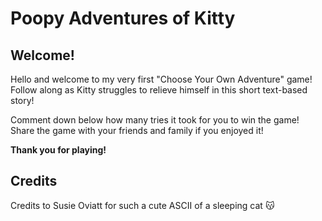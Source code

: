 # Poopy Adventures of Kitty

## Welcome!

Hello and welcome to my very first "Choose Your Own Adventure" game! Follow along as Kitty struggles to relieve himself in this short text-based story! 

Comment down below how many tries it took for you to win the game! 
Share the game with your friends and family if you enjoyed it!

**Thank you for playing!**

## Credits

Credits to Susie Oviatt for such a cute ASCII of a sleeping cat 😽